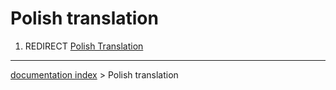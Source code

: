 # Polish translation
1.  REDIRECT [Polish Translation](Polish_Translation.md)

---
[documentation index](../README.md) > Polish translation
